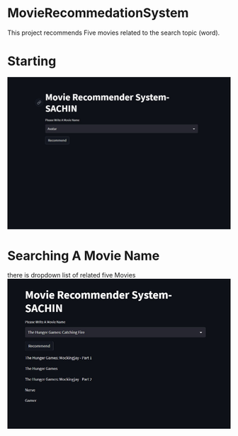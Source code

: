# MovieRecommedationSystem
This project recommends Five movies related to the search topic (word).
# Starting 
![Starting](https://github.com/MrInfaith/MovieRecommedationSystem/blob/main/Screenshot%202023-08-17%20185932.jpg)
# Searching A Movie Name
there is dropdown list of related five Movies
![Search](https://github.com/MrInfaith/MovieRecommedationSystem/blob/main/Screenshot%202023-08-17%20190119.jpg)

